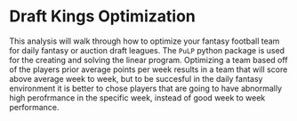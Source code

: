 # Draft Kings Optimization

This analysis will walk through how to optimize your fantasy football team for daily fantasy or auction draft leagues. 
The `PuLP` python package is used for the creating and solving the linear program.
Optimizing a team based off of the players prior average points per week results in a team that will score above average week to week, but to be succesful in the daily fantasy environment it is better to chose players that are going to have abnormally high perofrmance in the specific week, instead of good week to week performance. 
